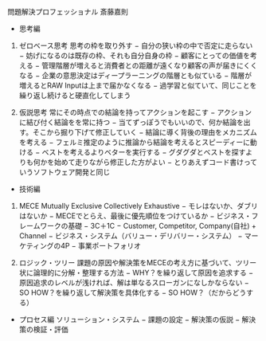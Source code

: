問題解決プロフェッショナル 斎藤嘉則

* 思考編
1. ゼロベース思考
思考の枠を取り外す
− 自分の狭い枠の中で否定に走らない
	− 妨げになるのは既存の枠、それも自分自身の枠
− 顧客にとっての価値を考える
	− 管理階層が増えると消費者との距離が遠くなり顧客の声が届きにくくなる
		− 企業の意思決定はディープラーニングの階層とも似ている
			− 階層が増えるとRAW Inputは上まで届かなくなる
			− 過学習と似ていて、同じことを繰り返し続けると硬直化してしまう

2. 仮説思考
常にその時点での結論を持ってアクションを起こす
− アクションに結び付く結論をを常に持つ
	− 当てずっぽうでもいいので、何か結論を出す。そこから掘り下げて修正していく
− 結論に導く背後の理由をメカニズムを考える
	− フェルミ推定のように推論から結論を考えるとスピーディーに動ける
− ベストを考えるよりベターを実行する
	− グダグダとベストを探すよりも何かを始めて走りながら修正した方がよい
	− とりあえずコード書けっていうソフトウェア開発と同じ


* 技術編
1. MECE
Mutually Exclusive Collectively Exhaustive
− モレはないか、ダブリはないか
− MECEでとらえ、最後に優先順位をつけているか
− ビジネス・フレームワークの基礎
	− 3C＋1C
		− Customer, Competitor, Company(自社) + Channel
	− ビジネス・システム（バリュー・デリバリー・システム）
	− マーケティングの4P
	− 事業ポートフォリオ

2. ロジック・ツリー
課題の原因や解決策をMECEの考え方に基づいて、ツリー状に論理的に分解・整理する方法
− WHY？を繰り返して原因を追求する
	− 原因追求のレベルが浅ければ、解は単なるスローガンになしかならない
− SO HOW？を繰り返して解決策を具体化する
	− SO HOW？（だからどうする）

* プロセス編
ソリューション・システム
− 課題の設定
− 解決策の仮説
− 解決策の検証・評価